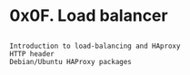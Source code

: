# 0x0F. Load balancer

## 
    Introduction to load-balancing and HAproxy
    HTTP header
    Debian/Ubuntu HAProxy packages

